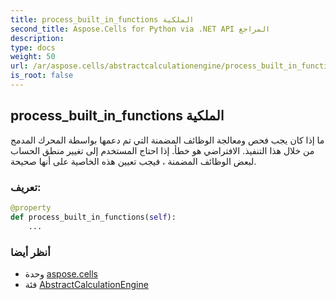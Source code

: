 ```yaml
---
title: process_built_in_functions الملكية
second_title: Aspose.Cells for Python via .NET API المراجع
description:
type: docs
weight: 50
url: /ar/aspose.cells/abstractcalculationengine/process_built_in_functions/
is_root: false
---
```

##  process_built_in_functions الملكية

ما إذا كان يجب فحص ومعالجة الوظائف المضمنة التي تم دعمها بواسطة المحرك المدمج من خلال هذا التنفيذ.
الافتراضي هو خطأ.
إذا احتاج المستخدم إلى تغيير منطق الحساب لبعض الوظائف المضمنة ، فيجب تعيين هذه الخاصية على أنها صحيحة.
###  تعريف:
```python
@property
def process_built_in_functions(self):
    ...
```

###  أنظر أيضا
* وحدة [aspose.cells](../../)
* فئة [AbstractCalculationEngine](/cells/python-net/ar/aspose.cells/abstractcalculationengine)
